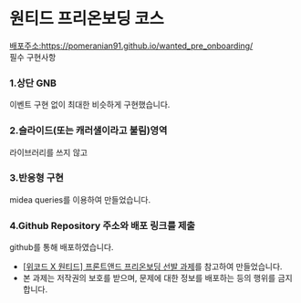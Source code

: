 <h1>원티드 프리온보딩 코스</h1>
<a href="https://pomeranian91.github.io/wanted_pre_onboarding/">배포주소:https://pomeranian91.github.io/wanted_pre_onboarding/</a>
<div>필수 구현사항</div>
<div></div>
<h3>1.상단 GNB</h3>
<div>이벤트 구현 없이 최대한 비슷하게 구현했습니다.</div>
<h3>2.슬라이드(또는 캐러샐이라고 불림)영역</h3>
<div>라이브러리를 쓰지 않고</div>
<h3>3.반응형 구현</h3>
<div>midea queries를 이용하여 만들었습니다.</div>
<h3>4.Github Repository 주소와 배포 링크를 제출</h3>
<div>github를 통해 배포하였습니다.</div>
<ul>
<li><a href="https://www.notion.so/X-9e8ff10dd1614112a81797219b7e6742">[위코드 X 원티드] 프론트앤드 프리온보딩 선발 과제</a>를 참고하여 만들었습니다.</li>
<li>본 과제는 저작권의 보호를 받으며, 문제에 대한 정보를 배포하는 등의 행위를 금지 합니다.</li>
</ul>
